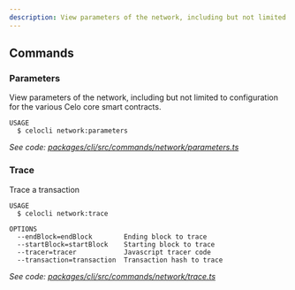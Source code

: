 ```yaml
---
description: View parameters of the network, including but not limited to configuration for the various Celo core smart contracts.
---
```


## Commands

### Parameters

View parameters of the network, including but not limited to configuration for the various Celo core smart contracts.

```
USAGE
  $ celocli network:parameters
```

_See code: [packages/cli/src/commands/network/parameters.ts](https://github.com/celo-org/celo-monorepo/tree/master/packages/cli/src/commands/network/parameters.ts)_

### Trace

Trace a transaction

```
USAGE
  $ celocli network:trace

OPTIONS
  --endBlock=endBlock        Ending block to trace
  --startBlock=startBlock    Starting block to trace
  --tracer=tracer            Javascript tracer code
  --transaction=transaction  Transaction hash to trace
```

_See code: [packages/cli/src/commands/network/trace.ts](https://github.com/celo-org/celo-monorepo/tree/master/packages/cli/src/commands/network/trace.ts)_
